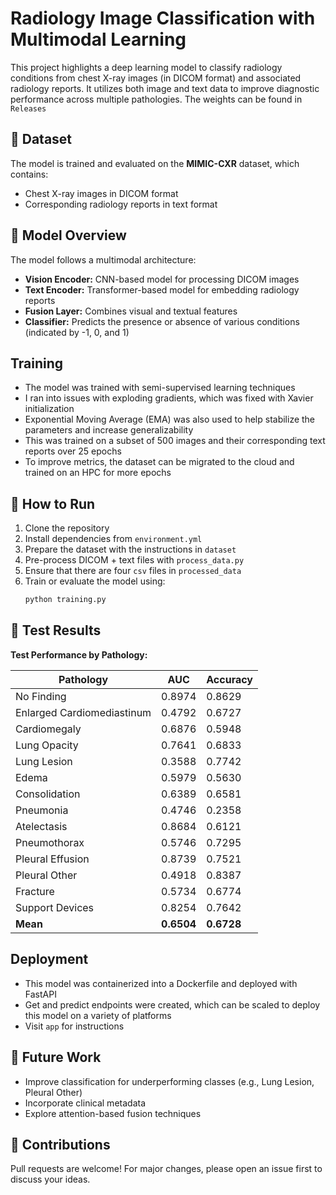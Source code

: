 # Radiology Image Classification with Multimodal Learning

This project highlights a deep learning model to classify radiology conditions from chest X-ray images (in DICOM format) and associated radiology reports. It utilizes both image and text data to improve diagnostic performance across multiple pathologies. The weights can be found in `Releases`

## 📁 Dataset

The model is trained and evaluated on the **MIMIC-CXR** dataset, which contains:
- Chest X-ray images in DICOM format
- Corresponding radiology reports in text format

## 🧠 Model Overview

The model follows a multimodal architecture:
- **Vision Encoder:** CNN-based model for processing DICOM images
- **Text Encoder:** Transformer-based model for embedding radiology reports
- **Fusion Layer:** Combines visual and textual features
- **Classifier:** Predicts the presence or absence of various conditions (indicated by -1, 0, and 1)

## Training

- The model was trained with semi-supervised learning techniques
- I ran into issues with exploding gradients, which was fixed with Xavier initialization
- Exponential Moving Average (EMA) was also used to help stabilize the parameters and increase generalizability
- This was trained on a subset of 500 images and their corresponding text reports over 25 epochs
- To improve metrics, the dataset can be migrated to the cloud and trained on an HPC for more epochs

## 🚀 How to Run

1. Clone the repository
2. Install dependencies from `environment.yml`
3. Prepare the dataset with the instructions in `dataset`
4. Pre-process DICOM + text files with `process_data.py`
5. Ensure that there are four `csv` files in `processed_data`
6. Train or evaluate the model using:
   ```bash
   python training.py
   ```

## 🧪 Test Results

**Test Performance by Pathology:**

| Pathology                  | AUC    | Accuracy |
|---------------------------|--------|----------|
| No Finding                | 0.8974 | 0.8629   |
| Enlarged Cardiomediastinum | 0.4792 | 0.6727   |
| Cardiomegaly              | 0.6876 | 0.5948   |
| Lung Opacity              | 0.7641 | 0.6833   |
| Lung Lesion               | 0.3588 | 0.7742   |
| Edema                     | 0.5979 | 0.5630   |
| Consolidation             | 0.6389 | 0.6581   |
| Pneumonia                 | 0.4746 | 0.2358   |
| Atelectasis               | 0.8684 | 0.6121   |
| Pneumothorax              | 0.5746 | 0.7295   |
| Pleural Effusion          | 0.8739 | 0.7521   |
| Pleural Other             | 0.4918 | 0.8387   |
| Fracture                  | 0.5734 | 0.6774   |
| Support Devices           | 0.8254 | 0.7642   |
| **Mean**                  | **0.6504** | **0.6728** |


## Deployment

- This model was containerized into a Dockerfile and deployed with FastAPI
- Get and predict endpoints were created, which can be scaled to deploy this model on a variety of platforms
- Visit `app` for instructions


## 📌 Future Work

- Improve classification for underperforming classes (e.g., Lung Lesion, Pleural Other)
- Incorporate clinical metadata
- Explore attention-based fusion techniques

## 🤝 Contributions

Pull requests are welcome! For major changes, please open an issue first to discuss your ideas.
